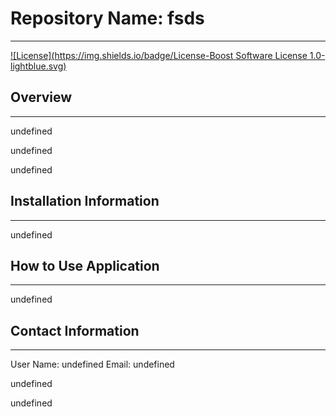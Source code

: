 

  # Repository Name: fsds 
  <hr/>


 [![License](https://img.shields.io/badge/License-Boost Software License 1.0-lightblue.svg)]()

## Overview
<hr/>
undefined

undefined

undefined


 ## Installation Information
 <hr/>
 undefined

## How to Use Application
<hr/>
undefined


## Contact Information
<hr/>
User Name: undefined
Email: undefined

undefined

undefined


